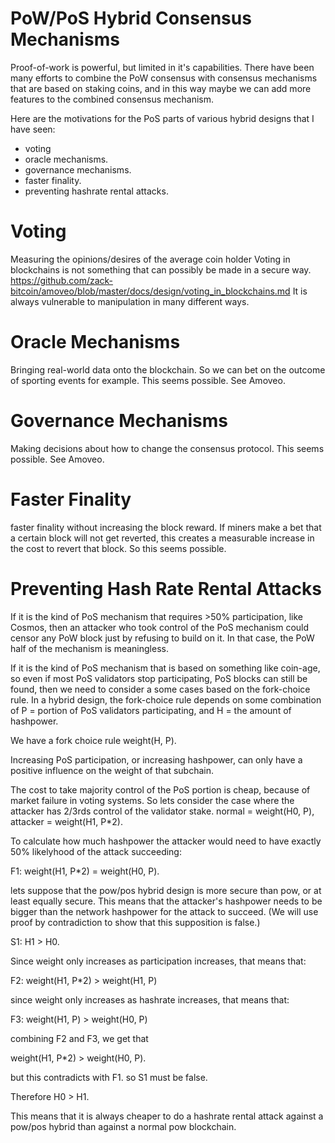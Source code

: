 PoW/PoS Hybrid Consensus Mechanisms
=========

Proof-of-work is powerful, but limited in it's capabilities.
There have been many efforts to combine the PoW consensus with consensus mechanisms that are based on staking coins, and in this way maybe we can add more features to the combined consensus mechanism.

Here are the motivations for the PoS parts of various hybrid designs that I have seen:
* voting
* oracle mechanisms.
* governance mechanisms. 
* faster finality.
* preventing hashrate rental attacks.

Voting
========

Measuring the opinions/desires of the average coin holder
Voting in blockchains is not something that can possibly be made in a secure way. https://github.com/zack-bitcoin/amoveo/blob/master/docs/design/voting_in_blockchains.md
It is always vulnerable to manipulation in many different ways.

Oracle Mechanisms
=========

Bringing real-world data onto the blockchain. So we can bet on the outcome of sporting events for example.
This seems possible. See Amoveo.


Governance Mechanisms
========

Making decisions about how to change the consensus protocol.
This seems possible. See Amoveo.

Faster Finality
========

faster finality without increasing the block reward.
If miners make a bet that a certain block will not get reverted, this creates a measurable increase in the cost to revert that block.
So this seems possible.

Preventing Hash Rate Rental Attacks
========

If it is the kind of PoS mechanism that requires >50% participation, like Cosmos, then an attacker who took control of the PoS mechanism could censor any PoW block just by refusing to build on it. In that case, the PoW half of the mechanism is meaningless.

If it is the kind of PoS mechanism that is based on something like coin-age, so even if most PoS validators stop participating, PoS blocks can still be found, then we need to consider a some cases based on the fork-choice rule.
In a hybrid design, the fork-choice rule depends on some combination of P = portion of PoS validators participating, and H = the amount of hashpower.

We have a fork choice rule weight(H, P).

Increasing PoS participation, or increasing hashpower, can only have a positive influence on the weight of that subchain.

The cost to take majority control of the PoS portion is cheap, because of market failure in voting systems. So lets consider the case where the attacker has 2/3rds control of the validator stake.
normal = weight(H0, P), attacker = weight(H1, P*2).

To calculate how much hashpower the attacker would need to have exactly 50% likelyhood of the attack succeeding:

F1: weight(H1, P*2) = weight(H0, P).

lets suppose that the pow/pos hybrid design is more secure than pow, or at least equally secure. This means that the attacker's hashpower needs to be bigger than the network hashpower for the attack to succeed. (We will use proof by contradiction to show that this supposition is false.)

S1: H1 > H0.

Since weight only increases as participation increases, that means that:

F2: weight(H1, P*2) > weight(H1, P)

since weight only increases as hashrate increases, that means that:

F3: weight(H1, P) > weight(H0, P)

combining F2 and F3, we get that

weight(H1, P*2) > weight(H0, P).

but this contradicts with F1.
so S1 must be false.

Therefore H0 > H1.

This means that it is always cheaper to do a hashrate rental attack against a pow/pos hybrid than against a normal pow blockchain.

